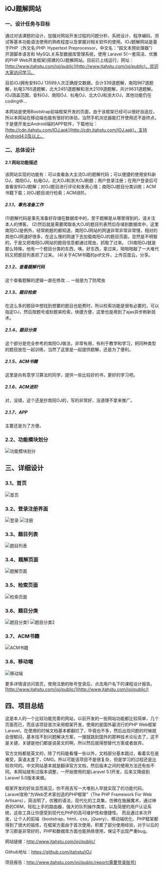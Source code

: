 ## iOJ题解网站

### 一、设计任务与目标

通过对该课题的设计，加强对网站开发过程的问题分析、系统设计、程序编码、测试等基本功能语法使用的熟练程度以及掌握对相关软件的使用。IOJ题解网站是基于PHP（外文名:PHP: Hypertext Preprocessor，中文名：“超文本预处理器”）开源脚本语言和 MySQL关系型数据库管理系统，使用 Laravel 5(一套简洁、优雅的PHP Web开发框架)搭建的OJ题解网站。目前已上线运行，网址：[http://www.jtahstu.com/ioj/public](http://www.jtahstu.com/ioj/public)，欢迎大家访问学习。 

目前iOJ拥有安科OJ 13599人次正确提交数据，合计339道题解，南阳967道题解，杭电3765道题解，北大2451道题解和浙大2109道题解，共计9631道题解。iOJ涵盖范围，安科OJ、南阳OJ、杭电OJ、北大OJ和浙大OJ，其他功能仍在coding中... 

本网站是使用Bootstrap前端框架开发的页面，由于该框架已经可以很好自适应，所以本网站在移动端也能有很好的体验。当然手机浏览器能打开使用还不是终点，于是便开发出Android端的APP软件，下载地址：[http://cdn.jtahstu.com/IOJ.apk](http://cdn.jtahstu.com/IOJ.apk)，支持Android4.0及以上。 

### 二、总体设计
#### 2.1 网站功能描述

该网站实现的功能有：可以查看各大主流OJ的题解代码；可以便捷的使用安科新OJ，南阳OJ，杭电OJ，北大OJ和浙大OJ刷题；用户登录注册；在用户登录后可查看安科OJ题解；对OJ题目进行评论和发表心情；南阳OJ题目分类训练；ACM书籍下载；对OJ题目进行检索；ACM进阶。

##### 2.1.1、事先准备工作
(1)题解代码是事先准备好存储在数据库中的，至于题解是从哪里得到的，请关注本人的博客。 
(2)然后就是需要爬取各大OJ的题目列表然后存储到数据库中，这里南阳OJ是例外，经常刷题的都知道，南阳OJ网站的网速非常非常非常慢，相对的其他OJ网速好很多，在这么慢的网速下去加载南阳OJ的题目页面，显然是不明智的，于是又把南阳OJ网站的题目信息都通过爬虫，抓取了过来。 
(3)南阳OJ就是那么特殊，他有一个题目分类的东西，咦，好东西，拿过来，啪啪啪敲了一大堆代码又把题目列表抓了过来。 
(4)关于ACM书籍的pdf文件，上传百度云，分享。 

##### 2.1.2、查看题解代码
这个查看题解的逻辑一直在修改 ... 一般是为了防爬虫

##### 2.1.3、题目检索
在这么多的题目中想找到想要的题目也挺费时，所以检索功能是很有必要的，可以指定OJ，然后按题号或标题来检索，快捷方便，这里也是用到了ajax异步刷新技术。 

##### 2.1.4、题目分类
这个部分是完全参考的南阳OJ做法，非常有用，有利于教学和学习，把同种类型的题目放在一起训练，当然了这里是一起提供题解，还是为了便利。 

##### 2.1.5、ACM书籍
这里是向有意学习算法的同学，提供一些比较好的书，更好的学习吧。 

##### 2.1.6、ACM进阶
对，没错，这个还是抄南阳OJ的，写的非常好，没道理不拿来推广。 
##### 2.1.7、APP
主要还是为了方便。

### 2.2、功能模块划分
![功能模块划分][1]

## 三、详细设计
### 3.1、首页
![首页][2]

### 3.2、登录注册界面
![登录][3]
![注册][4]

### 3.3、题目列表
![题目列表][5]

### 3.4、题解页面
![题解页面][6]

### 3.5、检索页面
![检索页面][7]

### 3.6、题目分类
![题目分类1][8]
![题目分类2][9]

### 3.7、ACM书籍
![ACM书籍][10]

### 3.8、移动端
![移动端][11]

更多详情请访问首页，使用注册的账号登录后，点击用户名下的课程设计报告。[http://www.jtahstu.com/ioj/public/](http://www.jtahstu.com/ioj/public/)

## 四、项目总结
这是本人的一个比较功能完善的网站，以前开发的一些网站功能都比较简单，几个页面而已，而且该项目首次采用框架开发，使用的是国外最流行的PHP Web框架Laravel，在使用的时候文档基本都翻烂了，毕竟也不多，然后出现问题的时候就会很郁闷，基本找不到问题解决方案，一搜就跳到国外的那种技术论坛去了，这不是关键，关键是他们都是说英文的啊，所以然后就得想替代方案或者放弃。 

官方文档都是英文的，除了代码能看懂一些以外，文档部分基本跳过，看着实在是难受，英语太差了，OMG。所以可能该项目不是很复杂，但是学习的过程还是比较坎坷的。中文网站基本就是翻译官方文档，然后版本之间的使用方法还有些不同，本网站就有过版本调整，一开始使用的是Laravel 5.1开发，后来又降级到Laravel 5.0版本来做。 

框架开发的好处显而易见，你不用去写一大堆别人早就实现了的功能代码，Laravel宣称“为Web艺术家创造的PHP框架”（The PHP Framework For Web Artisans），简洁明了，优雅的语法，现代化的工具集，仿佛在施展魔术，通过神奇的ORM，轻松上手的路由器，强大的队列操作类库，以及简便的用户认证系统，这些工具让你感受到现代化PHP的高可维护性和便捷性。 
而且通过本次开发，让个人的前端（bootstrap，html，css，jQuery）、移动端优化、PHP框架都得到了很大的锻炼，在框架方面由于首次使用，积累了部分使用经验，对于以后的学习那是非常好的，PHP和数据库方面也能熟练使用，保证不出现严重bug。 

网站链接：http://www.jtahstu.com/ioj/public/

Github地址：https://github.com/jtahstu/iOJ

项目报告：http://www.jtahstu.com/ioj/public/report(需要登录账号)


  [1]: http://www.jtahstu.com/ioj/public/img/report/rep2.png
  [2]: http://www.jtahstu.com/ioj/public/img/report/rep3.png
  [3]: http://www.jtahstu.com/ioj/public/img/report/rep4.png
  [4]: http://www.jtahstu.com/ioj/public/img/report/rep5.png
  [5]: http://www.jtahstu.com/ioj/public/img/report/rep6.png
  [6]: http://www.jtahstu.com/ioj/public/img/report/rep9.png
  [7]: http://www.jtahstu.com/ioj/public/img/report/rep8.png
  [8]: http://www.jtahstu.com/ioj/public/img/report/rep10.png
  [9]: http://www.jtahstu.com/ioj/public/img/report/rep11.png
  [10]: http://www.jtahstu.com/ioj/public/img/report/rep12.png
  [11]: http://www.jtahstu.com/ioj/public/img/report/rep14.png
